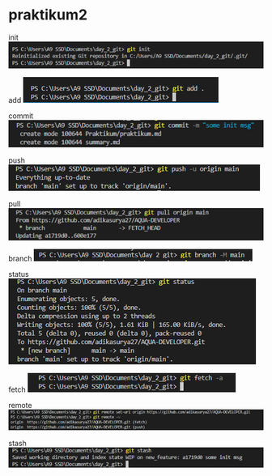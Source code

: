 # praktikum2

init
![image](https://github.com/adikasurya27/AQUA-DEVELOPER/blob/main/screenshot/gitinit.png)

add
![image](https://github.com/adikasurya27/AQUA-DEVELOPER/blob/main/screenshot/gitadd.png)

commit
![image](https://github.com/adikasurya27/AQUA-DEVELOPER/blob/main/screenshot/gitcommit.png)

push
![image](https://github.com/adikasurya27/AQUA-DEVELOPER/blob/main/screenshot/gitpush.png)

pull
![image](https://github.com/adikasurya27/AQUA-DEVELOPER/blob/main/screenshot/gitpull.png)

branch
![image](https://github.com/adikasurya27/AQUA-DEVELOPER/blob/main/screenshot/gitbranch.png)

status
![image](https://github.com/adikasurya27/AQUA-DEVELOPER/blob/main/screenshot/gitstatus.png)

fetch
![image](https://github.com/adikasurya27/AQUA-DEVELOPER/blob/main/screenshot/gitfetch.png)

remote
![image](https://github.com/adikasurya27/AQUA-DEVELOPER/blob/main/screenshot/gitremote.png)

stash
![image](https://github.com/adikasurya27/AQUA-DEVELOPER/blob/main/screenshot/gitstash.png)